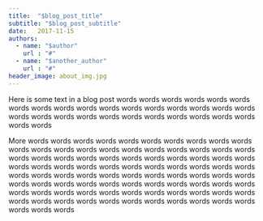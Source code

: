 ```yaml
---
title:  "$blog_post_title"
subtitle: "$blog_post_subtitle"
date:   2017-11-15
authors:
  - name: "$author"
    url : "#"
  - name: "$another_author"
    url : "#"
header_image: about_img.jpg
---
```

Here is some text in a blog post words words words words words words words words words words words words words words words words words words words words words words words words words words words words words words 

More words words words words words words words words words words words words words words words words words words words words words words words words words words words words words words words words words words words words words words words words words words words words words words words words words words words words words words words words words words words words words words words words words words words words words words words words words words words words words words words words words words words words words words words words words words 